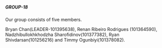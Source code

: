 ##### GROUP-18 #####

Our group consists of five members. 

Bryan Chan(LEADER-101395638),
Renan Ribeiro Rodrigues (101364590),
Nadzhibullokhkhodzha Sharofidinov(101377382),
Ryan Shivdarsan(101256216) and 
Timmy Ogunbiyi(101378082).
